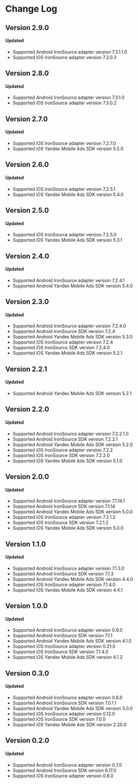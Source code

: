 # Change Log

## Version 2.9.0

#### Updated

* Supported Android IronSource adapter version 7.3.1.1.0
* Supported iOS IronSource adapter version 7.3.0.3

## Version 2.8.0

#### Updated

* Supported Android IronSource adapter version 7.3.1.0
* Supported iOS IronSource adapter version 7.3.0.2

## Version 2.7.0

#### Updated

* Supported iOS IronSource adapter version 7.2.7.0
* Supported iOS Yandex Mobile Ads SDK version 5.5.0

## Version 2.6.0

#### Updated

* Supported iOS IronSource adapter version 7.2.5.1
* Supported iOS Yandex Mobile Ads SDK version 5.4.0

## Version 2.5.0

#### Updated

* Supported iOS IronSource adapter version 7.2.5.0
* Supported iOS Yandex Mobile Ads SDK version 5.3.1

## Version 2.4.0

#### Updated

* Supported Android IronSource adapter version 7.2.4.1
* Supported Android Yandex Mobile Ads SDK version 5.4.0

## Version 2.3.0

#### Updated

* Supported Android IronSource adapter version 7.2.4.0
* Supported Android IronSource SDK version 7.2.4
* Supported Android Yandex Mobile Ads SDK version 5.3.0
* Supported iOS IronSource adapter version 7.2.4
* Supported iOS IronSource SDK version 7.2.4.0
* Supported iOS Yandex Mobile Ads SDK version 5.2.1

## Version 2.2.1

#### Updated

* Supported Android Yandex Mobile Ads SDK version 5.2.1

## Version 2.2.0

#### Updated

* Supported Android IronSource adapter version 7.2.2.1.0
* Supported Android IronSource SDK version 7.2.2.1
* Supported Android Yandex Mobile Ads SDK version 5.2.0
* Supported iOS IronSource adapter version 7.2.2
* Supported iOS IronSource SDK version 7.2.2.0
* Supported iOS Yandex Mobile Ads SDK version 5.1.0

## Version 2.0.0

#### Updated

* Supported Android IronSource adapter version 7.1.14.1
* Supported Android IronSource SDK version 7.1.14
* Supported Android Yandex Mobile Ads SDK version 5.0.0
* Supported iOS IronSource adapter version 7.2.1.2
* Supported iOS IronSource SDK version 7.2.1.2
* Supported iOS Yandex Mobile Ads SDK version 5.0.0

## Version 1.1.0

#### Updated

* Supported Android IronSource adapter version 7.1.3.0
* Supported Android IronSource SDK version 7.1.3
* Supported Android Yandex Mobile Ads SDK version 4.4.0
* Supported iOS IronSource adapter version 7.1.4.0
* Supported iOS Yandex Mobile Ads SDK version 4.4.1

## Version 1.0.0

#### Updated

* Supported Android IronSource adapter version 0.9.0
* Supported Android IronSource SDK version 7.1.1
* Supported Android Yandex Mobile Ads SDK version 4.1.0
* Supported iOS IronSource adapter version 0.21.0
* Supported iOS IronSource SDK version 7.1.4.0
* Supported iOS Yandex Mobile Ads SDK version 4.1.2

## Version 0.3.0

#### Updated

* Supported Android IronSource adapter version 0.8.0
* Supported Android IronSource SDK version 7.0.1.1
* Supported Android Yandex Mobile Ads SDK version 3.0.0
* Supported iOS IronSource adapter version 0.12.0
* Supported iOS IronSource SDK version 7.0.0
* Supported iOS Yandex Mobile Ads SDK version 2.20.0

## Version 0.2.0

#### Updated

* Supported Android IronSource adapter version 0.7.0
* Supported Android IronSource SDK version 6.17.0
* Supported iOS IronSource adapter version 0.8.0
